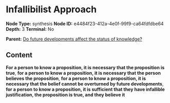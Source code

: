 # Infallibilist Approach

**Node Type:** synthesis
**Node ID:** e4484f23-412a-4e0f-99f9-ca64fdfdbe64
**Depth:** 3
**Terminal:** No

**Parent:** [Do future developments affect the status of knowledge?](do-future-developments-affect-the-status-of-knowledge.md)

## Content

**For a person to know a proposition, it is necessary that the proposition is true**, **for a person to know a proposition, it is necessary that the person believes the proposition**, **for a person to know a proposition, it is necessary that the belief cannot be overturned by future developments**, **for a person to know a proposition, it is sufficient that they have infallible justification, the proposition is true, and they believe it**
